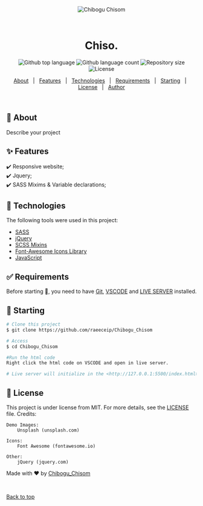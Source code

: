 <div align="center" id="top"> 
  <img src="./.github/app.gif" alt="Chibogu Chisom" />

&#xa0;

  <!-- <a href="https://Chibogu_Chisom.netlify.app">Demo</a> -->
</div>

<h1 align="center">Chiso.</h1>

<p align="center">
  <img alt="Github top language" src="https://img.shields.io/github/languages/top/raeeceip/Chibogu_Chisom?color=56BEB8">

  <img alt="Github language count" src="https://img.shields.io/github/languages/count/raeeceip/Chibogu_Chisom?color=56BEB8">

  <img alt="Repository size" src="https://img.shields.io/github/repo-size/raeeceip/Chibogu_Chisom?color=56BEB8">

  <img alt="License" src="https://img.shields.io/github/license/raeeceip/Chibogu_Chisom?color=56BEB8">

  <!-- <img alt="Github issues" src="https://img.shields.io/github/issues/raeeceip/Chibogu_Chisom?color=56BEB8" /> -->

  <!-- <img alt="Github forks" src="https://img.shields.io/github/forks/raeeceip/Chibogu_Chisom?color=56BEB8" /> -->

  <!-- <img alt="Github stars" src="https://img.shields.io/github/stars/raeeceip/Chibogu_Chisom?color=56BEB8" /> -->
</p>

<!-- Status -->

<!-- <h4 align="center">
	🚧  Chibogu_Chisom 🚀 Under construction...  🚧
</h4>

<hr> -->

<p align="center">
  <a href="#dart-about">About</a> &#xa0; | &#xa0; 
  <a href="#sparkles-features">Features</a> &#xa0; | &#xa0;
  <a href="#rocket-technologies">Technologies</a> &#xa0; | &#xa0;
  <a href="#white_check_mark-requirements">Requirements</a> &#xa0; | &#xa0;
  <a href="#checkered_flag-starting">Starting</a> &#xa0; | &#xa0;
  <a href="#memo-license">License</a> &#xa0; | &#xa0;
  <a href="https://github.com/raeeceip" target="_blank">Author</a>
</p>

<br>

## :dart: About

Describe your project

## :sparkles: Features

:heavy_check_mark: Responsive website;\
:heavy_check_mark: Jquery;\
:heavy_check_mark: SASS Mixims & Variable declarations;

## :rocket: Technologies

The following tools were used in this project:

- [SASS](https://developer.mozilla.org/en-US/docs/Glossary/CSS_preprocessor)
- [jQuery](https://api.jquery.com/)
- [SCSS Mixins](https://itnext.io/writing-media-queries-with-sass-mixins-3ea591ea3ea4)
- [Font-Awesome Icons Library](https://fontawesome.com/v4/get-started/)
- [JavaScript](https://developer.mozilla.org/en-US/docs/Web/JavaScript)

## :white_check_mark: Requirements

Before starting :checkered_flag:, you need to have [Git](https://git-scm.com), [VSCODE](https://code.visualstudio.com/download) and [LIVE SERVER](https://marketplace.visualstudio.com/items?itemName=ritwickdey.LiveServer) installed.

## :checkered_flag: Starting

```bash
# Clone this project
$ git clone https://github.com/raeeceip/Chibogu_Chisom

# Access
$ cd Chibogu_Chisom

#Run the html code
Right click the html code on VSCODE and open in live server.

# Live server will initialize in the <http://127.0.0.1:5500/index.html>
```

## :memo: License

This project is under license from MIT. For more details, see the [LICENSE](LICENSE.md) file.
Credits:

    Demo Images:
    	Unsplash (unsplash.com)

    Icons:
    	Font Awesome (fontawesome.io)

    Other:
    	jQuery (jquery.com)

Made with :heart: by <a href="https://github.com/raeeceip" target="_blank">Chibogu_Chisom</a>

&#xa0;

<a href="#top">Back to top</a>
